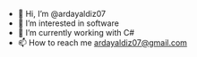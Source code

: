 - 👋 Hi, I’m @ardayaldiz07
- 👀 I’m interested in software
- 🌱 I’m currently working with C#
- 📫 How to reach me ardayaldiz07@gmail.com

<!---
ardayaldiz07/ardayaldiz07 is a ✨ special ✨ repository because its `README.md` (this file) appears on your GitHub profile.
You can click the Preview link to take a look at your changes.
--->
